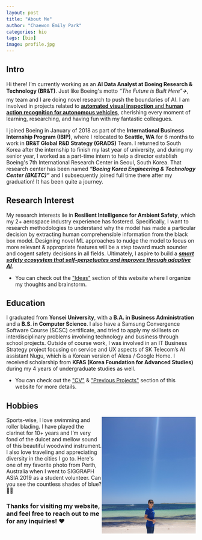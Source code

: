 ```yaml
---
layout: post
title: "About Me"
author: "Chaewon Emily Park"
categories: bio
tags: [bio]
image: profile.jpg
---
```

## Intro

Hi there! I’m currently working as an **AI Data Analyst at Boeing Research & Technology (BR&T)**. 
Just like Boeing's motto _“The Future is Built Here”✈️_, my team and I are doing novel research to push the boundaries of AI.  I am involved in projects related to <ins>**automated visual inspection** and **human action recognition for autonomous vehicles**</ins>, cherishing every moment of learning, researching, and having fun with my fantastic colleagues.

I joined Boeing in January of 2018 as part of the **International Business Internship Program (IBIP)**, where I relocated to **Seattle, WA** for 6 months to work in **BR&T Global R&D Strategy (GRADS)** Team. I returned to South Korea after the internship to finish my last year of university, and during my senior year, I worked as a part-time intern to help a director establish Boeing's 7th International Research Center in Seoul, South Korea. That research center has been named _**"Boeing Korea Engineering & Technology Center (BKETC)"**_ and I subsequently joined full time there after my graduation! It has been quite a journey.  


## Research Interest

My research interests lie in **Resilient Intelligence for Ambient Safety**, which my 2+ aerospace industry experience has fostered. Specifically, I want to research methodologies to understand why the model has made a particular decision by extracting human comprehensible information from the black box model. Designing novel ML approaches to nudge the model to focus on more relevant & appropriate features will be a step toward much sounder and cogent safety decisions in all fields. Ultimately, I aspire to build a <ins>_**smart safety ecosystem that self-perpetuates and improves through adaptive AI**_</ins>.

* You can check out the ["Ideas"](https://emilypark0418.github.io/pages/ideas.html) section of this website where I organize my thoughts and brainstorm. 

## Education

I graduated from **Yonsei University**, with a **B.A. in Business Administration** and a **B.S. in Computer Science**. I also have a Samsung Convergence Software Course (SCSC) certificate, and tried to apply my skillsets on interdisciplinary problems involving technology and business through school projects. Outside of course work, I was involved in an IT Business Strategy project focusing on service and UX aspects of SK Telecom’s AI assistant Nugu, which is a Korean version of Alexa / Google Home. I received scholarship from **KFAS (Korea Foundation for Advanced Studies)** during my 4 years of undergraduate studies as well. 

* You can check out the ["CV"](https://emilypark0418.github.io/pages/cv.html) & ["Previous Projects"](https://emilypark0418.github.io/pages/projects.html) section of this website for more details.

## Hobbies

<img align="right" src="assets/img/perth.jpg" width="250" height="310"> 

Sports-wise, I love swimming and roller blading. I have played the clarinet for 10+ years and I’m very fond of the dulcet and mellow sound of this beautiful woodwind instrument. I also love traveling and appreciating diversity in the cities I go to. Here's one of my favorite photo from Perth, Australia when I went to SIGGRAPH ASIA 2019 as a student volunteer. Can you see the countless shades of blue? 🌊🌊


### Thanks for visiting my website, and feel free to reach out to me for any inquiries! ❤️
